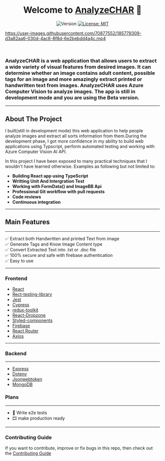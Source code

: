 <h1 align="center"> Welcome to <a href="https://image-analytics-e9ed7.web.app/"> AnalyzeCHAR</a> 👋</h1>

<p align="center">
  <img alt="Version" src="https://img.shields.io/badge/version-1.0.0-blue.svg?cacheSeconds=2592000" />
  <a href="#" target="_blank">
    <img alt="License: MIT" src="https://img.shields.io/badge/License-MIT-yellow.svg" />
  </a>
  </a>


</p>


https://user-images.githubusercontent.com/70877552/185779309-d3a82aa6-030d-4ac6-8f8d-6e2bebdd4a4c.mp4




<br/>

### AnalyzeCHAR is a web application that allows users to extract a wide variety of visual features from desired images. It can determine whether an image contains adult content, possible tags for an image and more amazingly extract printed or handwritten text from images. AnalyzeCHAR uses Azure Computer Vision to analyze images. The app is still in development mode and you are using the Beta version.

---

## About The Project

I built(still in development mode) this web application to help people analyze images and extract all sorts information from them.During the development phase, I got more confidence in my ability to build web applications using Typscript, perform automated testing and working with Azure Computer Vision AI API.

In this project I have been exposed to many practical techniques that I wouldn't have learned otherwise. Examples as following but not limited to:

-  **Building React app using TypeScript**
-  **Writting Unit And Intergration Test**
-  **Working with FormData() and ImageBB Api**
-  **Professional Git workflow with pull requests**
-  **Code reviews**
-  **Continuous integration**

---

## Main Features

---

✅ Extract both Handwritten and printed Text from image<br/>
✅ Generate Tags and Know Image Content type <br/>
✅ Convert Extracted Text into .txt or .doc file<br/>
✅ 100% secure and safe with firebase authentication <br/>
✅ Easy to use<br/>

---

### Frontend

-  [React](https://reactjs.org/)
-  [Rect-testing-library](https://testing-library.com/docs/react-testing-library/intro)
-  [Jest](https://jestjs.io/)
-  [Cypress](https://www.cypress.io/)
-  [redux-toolkit](https://redux-toolkit.js.org/)
-  [React-Dropzone](https://react-dropzone.js.org/)
-  [Styled-components](https://styled-components.com/)
-  [Firebase](https://firebase.google.com/)
-  [React Router](https://reactrouter.com/)
-  [Axios](https://axios-http.com/)

---

### Backend

---

-  [Express](https://expressjs.com/)
-  [Dotenv](https://www.npmjs.com/package/dotenv)
-  [Jsonwebtoken](https://jwt.io/)
-  [MongoDB](https://www.mongodb.com/)

### Plans

---

-  🧪 Write e2e tests
-  🎞️ make production ready

---

### Contributing Guide

If you want to contribute, improve or fix bugs in this repo, then check out the [Contributing Guide](./CONTRIBUTING.md)
<br/>

